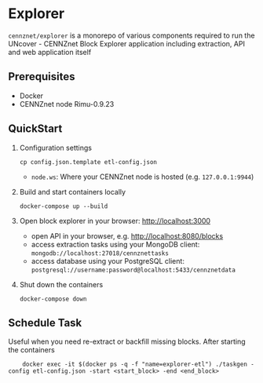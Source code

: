 Explorer
========

`cennznet/explorer` is a monorepo of various components required to run the UNcover - CENNZnet Block Explorer application including extraction, API and web application itself

Prerequisites
-------------

-   Docker
-   CENNZnet node Rimu-0.9.23

QuickStart
----------

1.  Configuration settings

        cp config.json.template etl-config.json

    -   `node.ws`: Where your CENNZnet node is hosted (e.g. `127.0.0.1:9944`)

2.  Build and start containers locally

        docker-compose up --build

3.  Open block explorer in your browser: <http://localhost:3000>
    - open API in your browser, e.g. <http://localhost:8080/blocks>
    - access extraction tasks using your MongoDB client: `mongodb://localhost:27018/cennznettasks`
    - access database using your PostgreSQL client: `postgresql://username:password@localhost:5433/cennznetdata`

4.  Shut down the containers

        docker-compose down

Schedule Task
---------------

Useful when you need re-extract or backfill missing blocks.
After starting the containers

        docker exec -it $(docker ps -q -f "name=explorer-etl") ./taskgen -config etl-config.json -start <start_block> -end <end_block>

